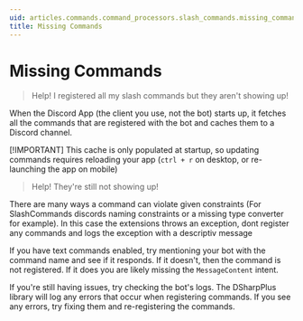 ```yaml
---
uid: articles.commands.command_processors.slash_commands.missing_commands
title: Missing Commands
---
```


# Missing Commands

> Help! I registered all my slash commands but they aren't showing up!

When the Discord App (the client you use, not the bot) starts up, it fetches all the commands that are registered with the bot and caches them to a Discord channel.

[!IMPORTANT]
This cache is only populated at startup, so updating commands requires reloading your app (`ctrl + r` on desktop, or re-launching the app on mobile)

> Help! They're still not showing up!

There are many ways a command can violate given constraints (For SlashCommands discords naming constraints or a missing type converter for example).
In this case the extensions throws an exception, dont register any commands and logs the exception with a descriptiv message


If you have text commands enabled, try mentioning your bot with the command name and see if it responds. 
If it doesn't, then the command is not registered. If it does you are likely missing the `MessageContent` intent.

If you're still having issues, try checking the bot's logs. 
The DSharpPlus library will log any errors that occur when registering commands.
If you see any errors, try fixing them and re-registering the commands.